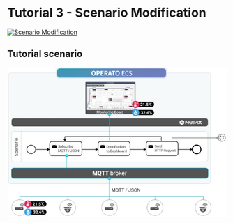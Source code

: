# Tutorial 3 - Scenario Modification

[![Scenario Modification](https://img.youtube.com/vi/wT9Zt7e8mBI/mqdefault.jpg)](https://youtu.be/wT9Zt7e8mBI)

## Tutorial scenario

![Scenario Diagram](./tutorial-03-scenario.jpg)
